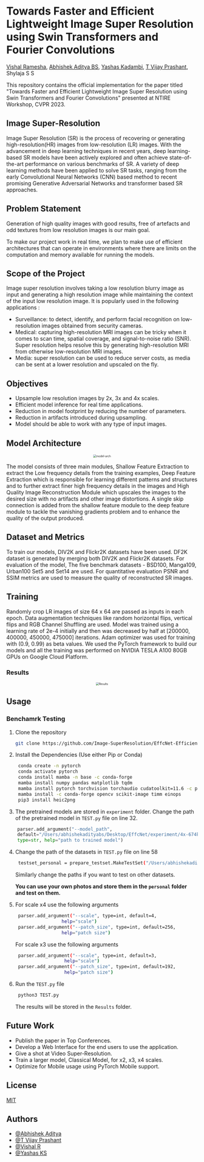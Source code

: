 # Towards Faster and Efficient Lightweight Image Super Resolution using Swin Transformers and Fourier Convolutions

[Vishal Ramesha](https://github.com/iVishalr), [Abhishek Aditya BS](https://github.com/Abhishek-Aditya-bs), [Yashas Kadambi](https://github.com/Yashas120), [T Vijay Prashant](https://github.com/tvijayprashant), Shylaja S S

This repository contains the official implementation for the paper titled "Towards Faster and Efficient Lightweight Image Super Resolution using Swin Transformers and Fourier Convolutions" presented at NTIRE Workshop, CVPR 2023.

## Image Super-Resolution

Image Super Resolution (SR) is the process of recovering or generating high-resolution(HR) images from low-resolution (LR) images. With the advancement in deep learning techniques in recent years, deep learning-based SR models have been actively explored and often achieve state-of-the-art performance on various benchmarks of SR. A variety of deep learning methods have been applied to solve SR tasks, ranging from the early Convolutional Neural Networks (CNN) based method to recent promising Generative Adversarial Networks and transformer based SR approaches.

## Problem Statement

Generation of high quality images with good results, free of artefacts and odd textures from low resolution images is our main goal.

To make our project work in real time, we plan to make use of efficient architectures that can operate in environments where there are limits on the computation and memory available for running the models. 

## Scope of the Project

Image super resolution involves taking a low resolution blurry image as input and generating a high resolution image while maintaining the context of the input low resolution image. It is popularly used in the following applications :

* Surveillance: to detect, identify, and perform facial recognition on low-resolution images obtained from security cameras.
* Medical: capturing high-resolution MRI images can be tricky when it comes to scan time, spatial coverage, and signal-to-noise ratio (SNR). Super resolution helps resolve this by generating high-resolution MRI from otherwise low-resolution MRI images.
* Media: super resolution can be used to reduce server costs, as media can be sent at a lower resolution and upscaled on the fly.

## Objectives

* Upsample low resolution images by 2x, 3x and 4x scales.
* Efficient model inference for real time applications.
* Reduction in model footprint by reducing the number of parameters.
* Reduction in artifacts introduced during upsampling.
* Model should be able to work with any type of input images.
## Model Architecture

<p align="center">
<img src="Images-Store/model-arch.png" alt="model-arch" style="zoom:50%;" />
</p>

The model consists of three main modules, Shallow Feature Extraction to extract the Low frequency details from the training examples, Deep Feature Extraction which is responsible for learning different patterns and structures and to further extract finer high frequency details in the images and High Quality Image Reconstruction Module which upscales the images to the desired size with no artifacts and other image distortions. A single skip connection is added from the shallow feature module to the deep feature module to tackle the vanishing gradients problem and to enhance the quality of the output produced.

## Dataset and Metrics

To train our models, DIV2K and Flickr2K datasets have been used. DF2K dataset is generated by merging both DIV2K and Flickr2K datasets. For evaluation of the model, The five benchmark datasets - BSD100, Manga109, Urban100 Set5 and Set14 are used. For quantitative evaluation PSNR and SSIM metrics are used to measure the quality of reconstructed SR images. 

## Training

Randomly crop LR images of size 64 x 64 are passed as inputs in each epoch. Data augmentation techniques like random horizontal flips, vertical flips and RGB Channel Shuffling are used. Model was trained using a learning rate of 2e-4 initially and then was decreased by half at [200000, 400000, 450000, 475000] iterations. Adam optimizer was used for training with (0.9, 0.99) as beta values. We used the PyTorch framework to build our models and all the training was performed on NVIDIA TESLA A100 80GB GPUs on Google Cloud Platform.

### Results

<p align="center">
<img src="Images-Store/results.png" alt="Results" style="zoom:50%;" />
</p>

## Usage
### Benchamrk Testing

1. Clone the repository

   ```bash
   git clone https://github.com/Image-SuperResolution/EffcNet-Efficient-Fast-Fourier-Convolution-Network
    ```
2. Install the Dependencies (Use either Pip or Conda)

   ```bash
    conda create -n pytorch
    conda activate pytorch
    conda install mamba -n base -c conda-forge
    mamba install numpy pandas matplotlib tqdm
    mamba install pytorch torchvision torchaudio cudatoolkit=11.6 -c pytorch -c conda-forge
    mamba install -c conda-forge opencv scikit-image timm einops
    pip3 install heic2png
   ```

3. The pretrained models are stored in `experiment` folder. Change the path of the pretrained model in `TEST.py` file on line 32.

```python
    parser.add_argument("--model_path", 
    default="/Users/abhishekadityabs/Desktop/EffcNet/experiment/4x-674k.pth", 
    type=str, help="path to trained model")
```

4. Change the path of the datasets in `TEST.py` file on line 58

   ```bash
    testset_personal = prepare_testset.MakeTestSet("/Users/abhishekadityabs/Desktop/EffcNet/TESTSETS/personal/",None,args.scale,args.patch_size,args.OOM,True)
   ```
   Similarly change the paths if you want to test on other datasets.
   
   **You can use your own photos and store them in the `personal` folder and test on them.**

4. For scale x4 use the following arguments

   ```bash
    parser.add_argument("--scale", type=int, default=4,
                    help="scale")
    parser.add_argument("--patch_size", type=int, default=256,
                    help="patch size")
   ```
    For scale x3 use the following arguments
    
    ```bash
     parser.add_argument("--scale", type=int, default=3,
                      help="scale")
     parser.add_argument("--patch_size", type=int, default=192,
                      help="patch size")
    ```

5. Run the `TEST.py` file

   ```bash
    python3 TEST.py
   ```
    The results will be stored in the `Results` folder.
## Future Work

* Publish the paper in Top Conferences.
* Develop a Web Interface for the end users to use the application.
* Give a shot at Video Super-Resolution.
* Train a larger model, Classical Model, for x2, x3, x4 scales.
* Optimize for Mobile usage using PyTorch Mobile support.

## License

[MIT](https://choosealicense.com/licenses/mit/)

## Authors

* [@Abhishek Aditya](https://github.com/Abhishek-Aditya-bs)
* [@T Vijay Prashant](https://github.com/tvijayprashant)
* [@Vishal R](https://github.com/iVishalr)
* [@Yashas KS](https://github.com/Yashas120)
